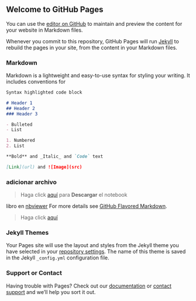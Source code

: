 ## Welcome to GitHub Pages

You can use the [editor on GitHub](https://github.com/felipo71/MI-SITIO-WEB/edit/master/README.md) to maintain and preview the content for your website in Markdown files.

Whenever you commit to this repository, GitHub Pages will run [Jekyll](https://jekyllrb.com/) to rebuild the pages in your site, from the content in your Markdown files.

### Markdown

Markdown is a lightweight and easy-to-use syntax for styling your writing. It includes conventions for

```markdown
Syntax highlighted code block

# Header 1
## Header 2
### Header 3

- Bulleted
- List

1. Numbered
2. List

**Bold** and _Italic_ and `Code` text

[Link](url) and ![Image](src)
```
### adicionar archivo
> Haga click [aquí](notebookfelipe.ipynb) para **Descargar** el notebook

libro en [nbviewer](http://nbviewer.jupyter.org/github/felipo71/MI-SITIO-WEB/blob/master/notebookfelipe.ipynb)
For more details see [GitHub Flavored Markdown](https://guides.github.com/features/mastering-markdown/).
> Haga click [aquí](notebookfelipe.html) 

### Jekyll Themes

Your Pages site will use the layout and styles from the Jekyll theme you have selected in your [repository settings](https://github.com/felipo71/MI-SITIO-WEB/settings). The name of this theme is saved in the Jekyll `_config.yml` configuration file.

### Support or Contact

Having trouble with Pages? Check out our [documentation](https://help.github.com/categories/github-pages-basics/) or [contact support](https://github.com/contact) and we’ll help you sort it out.
